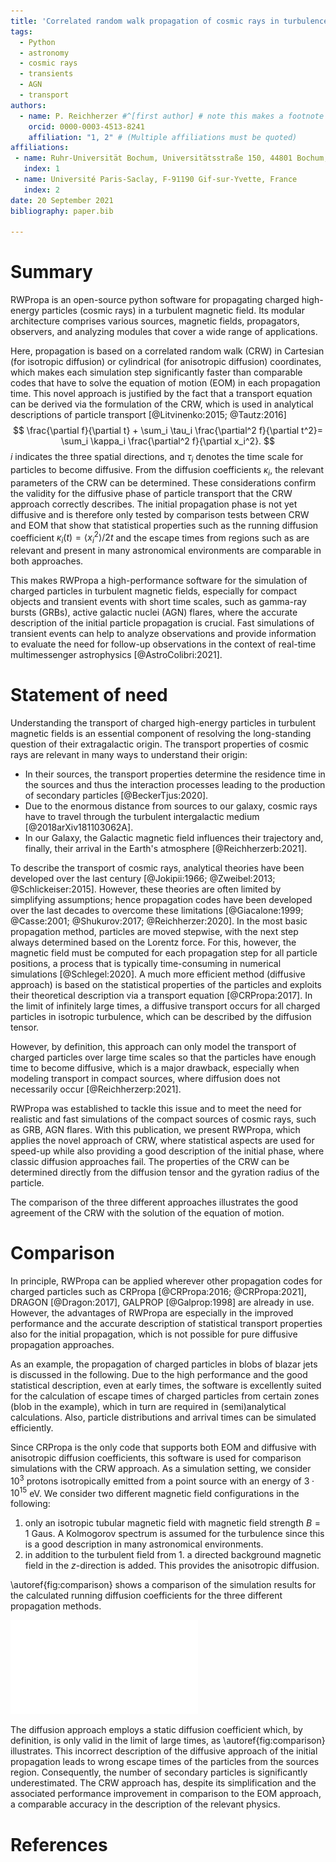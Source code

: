 ```yaml
---
title: 'Correlated random walk propagation of cosmic rays in turbulence'
tags:
  - Python
  - astronomy
  - cosmic rays
  - transients
  - AGN
  - transport
authors:
  - name: P. Reichherzer #^[first author] # note this makes a footnote saying 'first author'
    orcid: 0000-0003-4513-8241
    affiliation: "1, 2" # (Multiple affiliations must be quoted)
affiliations:
 - name: Ruhr-Universität Bochum, Universitätsstraße 150, 44801 Bochum, Germany
   index: 1
 - name: Université Paris-Saclay, F-91190 Gif-sur-Yvette, France
   index: 2
date: 20 September 2021
bibliography: paper.bib

---
```


# Summary

RWPropa is an open-source python software for propagating charged high-energy particles (cosmic rays) in a turbulent magnetic field. Its modular architecture comprises various sources, magnetic fields, propagators, observers, and analyzing modules that cover a wide range of applications.

Here, propagation is based on a correlated random walk (CRW) in Cartesian (for isotropic diffusion) or cylindrical (for anisotropic diffusion) coordinates, which makes each simulation step significantly faster than comparable codes that have to solve the equation of motion (EOM) in each propagation time. This novel approach is justified by the fact that a transport equation can be derived via the formulation of the CRW, which is used in analytical descriptions of particle transport [@Litvinenko:2015; @Tautz:2016]
$$
\frac{\partial f}{\partial t} + \sum_i \tau_i \frac{\partial^2 f}{\partial t^2}= \sum_i \kappa_i \frac{\partial^2 f}{\partial x_i^2}.
$$
$i$ indicates the three spatial directions, and $\tau_i$ denotes the time scale for particles to become diffusive. From the diffusion coefficients $\kappa_i$, the relevant parameters of the CRW can be determined. These considerations confirm the validity for the diffusive phase of particle transport that the CRW approach correctly describes. The initial propagation phase is not yet diffusive and is therefore only tested by comparison tests between CRW and EOM that show that statistical properties such as the running diffusion coefficient $\kappa_i(t) = \langle x_i^2\rangle /2t$ and the escape times from regions such as are relevant and present in many astronomical environments are comparable in both approaches.

This makes RWPropa a high-performance software for the simulation of charged particles in turbulent magnetic fields, especially for compact objects and transient events with short time scales, such as gamma-ray bursts (GRBs), active galactic nuclei (AGN) flares, where the accurate description of the initial particle propagation is crucial. Fast simulations of transient events can help to analyze observations and provide information to evaluate the need for follow-up observations in the context of real-time multimessenger astrophysics [@AstroColibri:2021].

# Statement of need 

Understanding the transport of charged high-energy particles in turbulent magnetic fields is an essential component of resolving the long-standing question of their extragalactic origin. The transport properties of cosmic rays are relevant in many ways to understand their origin: 

* In their sources, the transport properties determine the residence time in the sources and thus the interaction processes leading to the production of secondary particles [@BeckerTjus:2020]. 
* Due to the enormous distance from sources to our galaxy, cosmic rays have to travel through the turbulent intergalactic medium [@2018arXiv181103062A]. 
* In our Galaxy, the Galactic magnetic field influences their trajectory and, finally, their arrival in the Earth's atmosphere [@Reichherzerb:2021].

To describe the transport of cosmic rays, analytical theories have been developed over the last century [@Jokipii:1966; @Zweibel:2013; @Schlickeiser:2015]. However, these theories are often limited by simplifying assumptions; hence propagation codes have been developed over the last decades to overcome these limitations [@Giacalone:1999; @Casse:2001; @Shukurov:2017; @Reichherzer:2020]. In the most basic propagation method, particles are moved stepwise, with the next step always determined based on the Lorentz force. For this, however, the magnetic field must be computed for each propagation step for all particle positions, a process that is typically time-consuming in numerical simulations [@Schlegel:2020]. A much more efficient method (diffusive approach) is based on the statistical properties of the particles and exploits their theoretical description via a transport equation [@CRPropa:2017]. In the limit of infinitely large times, a diffusive transport occurs for all charged particles in isotropic turbulence, which can be described by the diffusion tensor. 

However, by definition, this approach can only model the transport of charged particles over large time scales so that the particles have enough time to become diffusive, which is a major drawback, especially when modeling transport in compact sources, where diffusion does not necessarily occur [@Reichherzerp:2021].

RWPropa was established to tackle this issue and to meet the need for realistic and fast simulations of the compact sources of cosmic rays, such as GRB, AGN flares. With this publication, we present RWPropa, which applies the novel approach of CRW, where statistical aspects are used for speed-up while also providing a good description of the initial phase, where classic diffusion approaches fail. The properties of the CRW can be determined directly from the diffusion tensor and the gyration radius of the particle.

The comparison of the three different approaches illustrates the good agreement of the CRW with the solution of the equation of motion. 

# Comparison

In principle, RWPropa can be applied wherever other propagation codes for charged particles such as CRPropa [@CRPropa:2016; @CRPropa:2021], DRAGON [@Dragon:2017], GALPROP [@Galprop:1998] are already in use. However, the advantages of RWPropa are especially in the improved performance and the accurate description of statistical transport properties also for the initial propagation, which is not possible for pure diffusive propagation approaches. 

As an example, the propagation of charged particles in blobs of blazar jets is discussed in the following. Due to the high performance and the good statistical description, even at early times, the software is excellently suited for the calculation of escape times of charged particles from certain zones (blob in the example), which in turn are required in (semi)analytical calculations. Also, particle distributions and arrival times can be simulated efficiently. 

Since CRPropa is the only code that supports both EOM and diffusive with anisotropic diffusion coefficients, this software is used for comparison simulations with the CRW approach. As a simulation setting, we consider $10^3$ protons isotropically emitted from a point source with an energy of $3\cdot 10^{15}$ eV. We consider two different magnetic field configurations in the following:

1. only an isotropic tubular magnetic field with magnetic field strength $B = 1$ Gaus. A Kolmogorov spectrum is assumed for the turbulence since this is a good description in many astronomical environments.
2. in addition to the turbulent field from 1. a directed background magnetic field in the $z$-direction is added. This provides the anisotropic diffusion.

\autoref{fig:comparison} shows a comparison of the simulation results for the calculated running diffusion coefficients for the three different propagation methods. 


![Comparison between different propagation approaches for the computation of running diffusion coefficients. $10^3$ protons with $E=10^{15}$ eV simulated in magnetic field configurations described in the text. Detailed explanations and the code respectively the data for the reproducibility are available in tutorial 4. \label{fig:comparison}](figure_comparison.pdf)

The diffusion approach employs a static diffusion coefficient which, by definition, is only valid in the limit of large times, as \autoref{fig:comparison} illustrates. This incorrect description of the diffusive approach of the initial propagation leads to wrong escape times of the particles from the sources region. Consequently, the number of secondary particles is significantly underestimated. The CRW approach has, despite its simplification and the associated performance improvement in comparison to the EOM approach, a comparable accuracy in the description of the relevant physics.

# References




